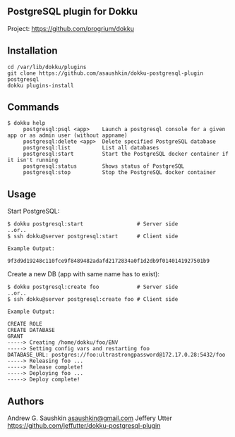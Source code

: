 PostgreSQL plugin for Dokku
---------------------------

Project: https://github.com/progrium/dokku


Installation
------------
```
cd /var/lib/dokku/plugins
git clone https://github.com/asaushkin/dokku-postgresql-plugin postgresql
dokku plugins-install
```


Commands
--------
```
$ dokku help
     postgresql:psql <app>    Launch a postgresql console for a given app or as admin user (without appname)
     postgresql:delete <app>  Delete specified PostgreSQL database
     postgresql:list          List all databases
     postgresql:start         Start the PostgreSQL docker container if it isn't running
     postgresql:status        Shows status of PostgreSQL
     postgresql:stop          Stop the PostgreSQL docker container
```

Usage
------------

Start PostgreSQL:
```
$ dokku postgresql:start                 # Server side
..or..
$ ssh dokku@server postgresql:start      # Client side

Example Output:

9f3d9d19248c110fce9f8489482adafd2172834a0f1d2db9f0140141927501b9
```

Create a new DB (app with same name has to exist):
```
$ dokku postgresql:create foo            # Server side
..or..
$ ssh dokku@server postgresql:create foo # Client side

Example Output:

CREATE ROLE
CREATE DATABASE
GRANT
-----> Creating /home/dokku/foo/ENV
-----> Setting config vars and restarting foo
DATABASE_URL: postgres://foo:ultrastrongpassword@172.17.0.28:5432/foo
-----> Releasing foo ...
-----> Release complete!
-----> Deploying foo ...
-----> Deploy complete!
```

Authors
------------

Andrew G. Saushkin <asaushkin@gmail.com>
Jeffery Utter https://github.com/jeffutter/dokku-postgresql-plugin


